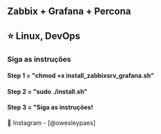 <div align="left">
<h2>Zabbix + Grafana + Percona</h2>
<h2>⭐ Linux, DevOps</h2>
<h3>Siga as instruções</h3>
<h4>Step 1 = "chmod +x install_zabbixsrv_grafana.sh"</h4>
<h4>Step 2 = "sudo ./install.sh"</h4>
<h4>Step 3 = "Siga as instruções!</h4>


  
  🐧 Instagram - [@owesleypaes]
